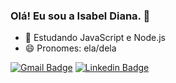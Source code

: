 ### Olá! Eu sou a Isabel Diana. 👋

 - 🌱 Estudando JavaScript e Node.js
 - 😄 Pronomes: ela/dela
 
  [![Gmail Badge](https://img.shields.io/badge/-Email-000030?style=flatsquare&logo=Gmail&logoColor=red&link=mailto:isabeldiana.lima@gmail.com)](mailto:isabeldiana.lima@gmail.com)
 [![Linkedin Badge](https://img.shields.io/badge/-LinkedIn-000030?style=flat-square&logo=Linkedin&logoColor=white&link=https://https://www.linkedin.com/in/isabel-diana/)](https://www.linkedin.com/in/isabel-diana/)
 <div>
 

